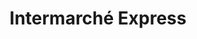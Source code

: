---
title: "Intermarché Express"
url: /paris/intermarche-express-avenue-de-clichy/
shop: commodité
---